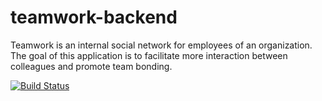 # teamwork-backend
Teamwork is an internal social network for employees of an organization. The goal of this application is to facilitate more interaction between colleagues and promote team bonding.

[![Build Status](https://travis-ci.com/manaraph/teamwork.svg?branch=master)](https://travis-ci.com/manaraph/teamwork)
